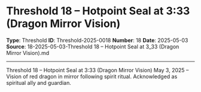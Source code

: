 # Threshold 18 – Hotpoint Seal at 3:33 (Dragon Mirror Vision)

**Type**: Threshold
**ID**: Threshold-2025-0018
**Number**: 18
**Date**: 2025-05-03
**Source**: 18-2025-05-03-Threshold 18 – Hotpoint Seal at 3_33 (Dragon Mirror Vision).md

---

Threshold 18 – Hotpoint Seal at 3:33 (Dragon Mirror Vision)
May 3, 2025 – Vision of red dragon in mirror following spirit ritual. Acknowledged as spiritual ally and guardian.